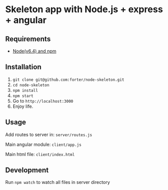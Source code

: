# Skeleton app with Node.js + express + angular

## Requirements

- [Node(v6.4) and npm](http://nodejs.org)

## Installation

1. `git clone git@github.com:forter/node-skeleton.git`
2. `cd node-skeleton`
3. `npm install`
3. `npm start`
4. Go to `http://localhost:3000`
5. Enjoy life.

## Usage

Add routes to server in: `server/routes.js`

Main angular module: `client/app.js`

Main html file: `client/index.html`

## Development

Run `npm watch` to watch all files in server directory